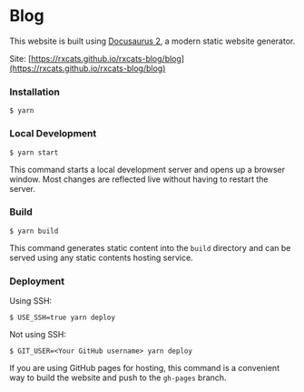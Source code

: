# Blog

This website is built using [Docusaurus 2](https://docusaurus.io/), a modern static website generator.

Site: [https://rxcats.github.io/rxcats-blog/blog](https://rxcats.github.io/rxcats-blog/blog)

### Installation

```
$ yarn
```

### Local Development

```
$ yarn start
```

This command starts a local development server and opens up a browser window. Most changes are reflected live without having to restart the server.

### Build

```
$ yarn build
```

This command generates static content into the `build` directory and can be served using any static contents hosting service.

### Deployment

Using SSH:

```
$ USE_SSH=true yarn deploy
```

Not using SSH:

```
$ GIT_USER=<Your GitHub username> yarn deploy
```

If you are using GitHub pages for hosting, this command is a convenient way to build the website and push to the `gh-pages` branch.
